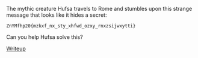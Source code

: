 
The mythic creature Hufsa travels to Rome and stumbles upon this strange message that looks like it hides a secret:

```
ZnYMfhp20{mzkxf_nx_sty_xhfwd_ozxy_rnxzsijwxytti}
```

Can you help Hufsa solve this?

[Writeup](./writeup.md)